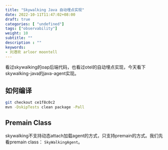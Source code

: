 ```yaml
---
title: "Skywalking Java 自动埋点实现"
date: 2022-10-11T11:47:02+08:00
draft: true
categories: [ "undefined"]
tags: ["observability"]
weight: 10
subtitle: ""
description : ""
keywords:
- 刘港欢 arloor moontell
---
```


看过skywalking的oap后端代码，也看过otel的自动埋点实现，今天看下skywalking-java的java-agent实现。

## 如何编译

```bash
git checkout ce1f8c0c2
mvn -DskipTests clean package -Pall
```

## Premain Class

skywalking不支持动态attach加载agent的方式，只支持premain的方式。我们先看premain class： `SkyWalkingAgent`。
